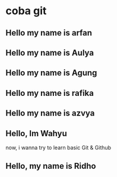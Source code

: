 # coba git

## Hello my name is arfan
## Hello my name is Aulya

## Hello my name is Agung

## Hello my name is rafika

## Hello my name is azvya

## Hello, Im Wahyu
now, i wanna try to learn basic Git & Github

## Hello, my name is Ridho
